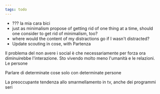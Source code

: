 ```yaml
---
tags: todo
---
```

- ??? la mia cara bici
- just as minimalism propose of getting rid of one thing at a time, should one consider to get rid of minimalism, too?
- where would the content of my distractions go if I wasn't distracted?
- Update scouting in cose, with Partenza

Il problema del non avere i social è che necessariamente per forza ora diminuirebbe l'interazione. Sto vivendo molto meno l'umanità e le relazioni. Le persone 

Parlare di determinate cose solo con determinate persone

La preoccupante tendenza allo smarmellamento in tv, anche dei programmi seri
